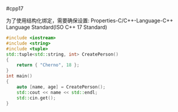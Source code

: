 #cpp17

为了使用结构化绑定，需要确保设置:
Properties-C/C++-Language-C++ Language Standard(ISO C++ 17 Standard)
```c++
#include <iostream>
#include <string>
#include <tuple>
std::tuple<std::string, int> CreatePerson()
{
	return { "Cherno", 18 };
}
int main()
{
	auto [name, age] = CreatePerson();
	std::cout << name << std::endl;
	std::cin.get();
}
```

